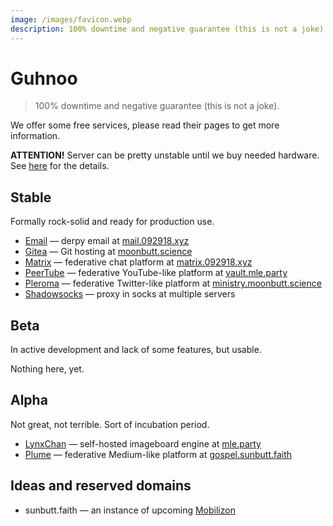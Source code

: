 ```yaml
---
image: /images/favicon.webp
description: 100% downtime and negative guarantee (this is not a joke).
---
```


# Guhnoo

> 100% downtime and negative guarantee (this is not a joke).

We offer some free services, please read their pages to get more information.

**ATTENTION!** Server can be pretty unstable until we buy needed hardware.
See [here](/donate/#crowdfunding) for the details.

## Stable

Formally rock-solid and ready for production use.

- [Email](/how/email.md) — derpy email at [mail.092918.xyz](https://mail.092918.xyz)
- [Gitea](/how/gitea.md) — Git hosting at [moonbutt.science](https://moonbutt.science)
- [Matrix](/how/matrix.md) — federative chat platform at [matrix.092918.xyz](https://matrix.092918.xyz)
- [PeerTube](/how/peertube.md) — federative YouTube-like platform at [vault.mle.party](https://vault.mle.party)
- [Pleroma](/how/pleroma.md) — federative Twitter-like platform at [ministry.moonbutt.science](https://ministry.moonbutt.science)
- [Shadowsocks](/how/shadowsocks.md) — proxy in socks at multiple servers

## Beta

In active development and lack of some features, but usable.

Nothing here, yet.

## Alpha

Not great, not terrible. Sort of incubation period.

- [LynxChan](/how/lynxchan.md) — self-hosted imageboard engine at [mle.party](https://mle.party)
- [Plume](/how/plume.md) — federative Medium-like platform at [gospel.sunbutt.faith](https://gospel.sunbutt.faith)

## Ideas and reserved domains

- sunbutt.faith — an instance of upcoming [Mobilizon](https://joinmobilizon.org)

